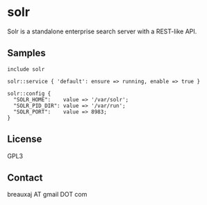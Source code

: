 solr
====

Solr is a standalone enterprise search server with a REST-like API.

Samples
-------
```
include solr
```
```
solr::service { 'default': ensure => running, enable => true }
```
```
solr::config {
  "SOLR_HOME":    value => '/var/solr';
  "SOLR_PID_DIR": value => '/var/run';
  "SOLR_PORT":    value => 8983;
}
```

License
-------
GPL3

Contact
-------
breauxaj AT gmail DOT com
